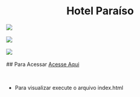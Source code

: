 <h1 align="center">Hotel Paraíso</h1>

<img src="https://i.imgur.com/LknGteK.png">
<br>
<br>
<img src="https://i.imgur.com/K6Ovkto.png">
<br>
<br>
<img src="https://i.imgur.com/p7t9blJ.png">
<br>
<br>
## Para Acessar
<a href="https://nycolassm.github.io/Pagina_Hotel_Paraiso">Acesse Aqui</a>
<br>
<br>
<h2></h2>
<ul>
<li>Para visualizar execute o arquivo index.html</li>
</ul>
</p>
